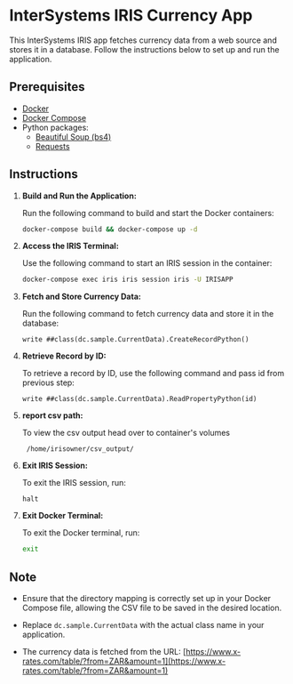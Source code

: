 # InterSystems IRIS Currency App

This InterSystems IRIS app fetches currency data from a web source and stores it in a database. Follow the instructions below to set up and run the application.

## Prerequisites

- [Docker](https://www.docker.com/)
- [Docker Compose](https://docs.docker.com/compose/)
- Python packages:
  - [Beautiful Soup (bs4)](https://pypi.org/project/beautifulsoup4/)
  - [Requests](https://pypi.org/project/requests/)

## Instructions

1. **Build and Run the Application:**

    Run the following command to build and start the Docker containers:

    ```bash
    docker-compose build && docker-compose up -d
    ```

2. **Access the IRIS Terminal:**

    Use the following command to start an IRIS session in the container:

    ```bash
    docker-compose exec iris iris session iris -U IRISAPP
    ```

3. **Fetch and Store Currency Data:**

    Run the following command to fetch currency data and store it in the database:

    ```objectscript
    write ##class(dc.sample.CurrentData).CreateRecordPython()
    ```

4. **Retrieve Record by ID:**

    To retrieve a record by ID, use the following command and pass id from previous step:

    ```objectscript
    write ##class(dc.sample.CurrentData).ReadPropertyPython(id)
    ```
4. **report csv path:**

    To view the csv output head over to container's volumes
    ```
     /home/irisowner/csv_output/
    ```
5. **Exit IRIS Session:**

    To exit the IRIS session, run:

    ```objectscript
    halt
    ```

6. **Exit Docker Terminal:**

    To exit the Docker terminal, run:

    ```bash
    exit
    ```

## Note

- Ensure that the directory mapping is correctly set up in your Docker Compose file, allowing the CSV file to be saved in the desired location.

- Replace `dc.sample.CurrentData` with the actual class name in your application.

- The currency data is fetched from the URL: [https://www.x-rates.com/table/?from=ZAR&amount=1](https://www.x-rates.com/table/?from=ZAR&amount=1)
